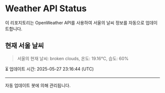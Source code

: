 
# Weather API Status

이 리포지토리는 OpenWeather API를 사용하여 서울의 날씨 정보를 자동으로 업데이트합니다.

## 현재 서울 날씨
> 서울의 현재 날씨: broken clouds, 온도: 19.16°C, 습도: 60%

⏳ 업데이트 시간: 2025-05-27 23:16:44 (UTC)

---
자동 업데이트 봇에 의해 관리됩니다.
